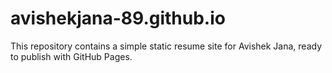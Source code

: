 # avishekjana-89.github.io

This repository contains a simple static resume site for Avishek Jana, ready to publish with GitHub Pages.
